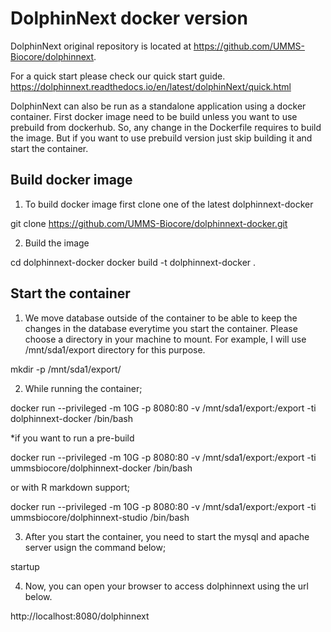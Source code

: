 DolphinNext docker version
========
DolphinNext original repository is located at https://github.com/UMMS-Biocore/dolphinnext.

For a quick start please check our quick start guide. https://dolphinnext.readthedocs.io/en/latest/dolphinNext/quick.html

DolphinNext can also be run as a standalone application using a docker container.
First docker image need to be build unless you want to use prebuild from dockerhub. So, any change in the Dockerfile requires to build the image. But if you want to use prebuild version just skip building it and start the container.

Build docker image
---------

1. To build docker image first clone one of the latest dolphinnext-docker

git clone https://github.com/UMMS-Biocore/dolphinnext-docker.git

2. Build the image

cd dolphinnext-docker
docker build -t dolphinnext-docker .


Start the container
---------

1. We move database outside of the container to be able to keep the changes in the database everytime you start the container.
Please choose a directory in your machine to mount. For example, I will use /mnt/sda1/export directory for this purpose.

mkdir -p /mnt/sda1/export/

2. While running the container;

docker run --privileged -m 10G -p 8080:80 -v /mnt/sda1/export:/export -ti dolphinnext-docker /bin/bash

*if you want to run a pre-build

docker run --privileged -m 10G -p 8080:80 -v /mnt/sda1/export:/export -ti ummsbiocore/dolphinnext-docker /bin/bash

or with R markdown support;

docker run --privileged -m 10G -p 8080:80 -v /mnt/sda1/export:/export -ti ummsbiocore/dolphinnext-studio /bin/bash

3. After you start the container, you need to start the mysql and apache server usign the command below;

startup

4. Now, you can open your browser to access dolphinnext using the url below.

http://localhost:8080/dolphinnext


